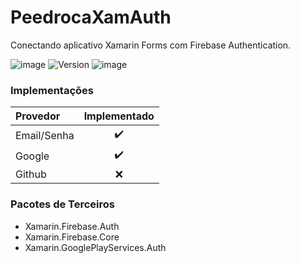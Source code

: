 # PeedrocaXamAuth
Conectando aplicativo Xamarin Forms com Firebase Authentication.

![image](https://img.shields.io/badge/Plataform-Android-orange?style=for-the-badge)
![Version](https://img.shields.io/github/v/release/peedroca/potions?style=for-the-badge)
![image](https://img.shields.io/badge/Xamarin%20Forms-v5.0.0-blueviolet?style=for-the-badge)

### Implementações

Provedor | Implementado
:-- | :--:
Email/Senha | ✔️
Google | ✔️
Github | :x:

### Pacotes de Terceiros

- Xamarin.Firebase.Auth
- Xamarin.Firebase.Core
- Xamarin.GooglePlayServices.Auth
